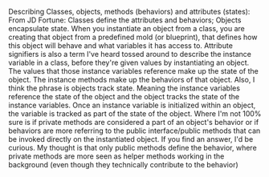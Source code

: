 Describing Classes, objects, methods (behaviors) and attributes (states):
From JD Fortune:
Classes define the attributes and behaviors; Objects encapsulate state. When you
instantiate an object from a class, you are creating that object from a
predefined mold (or blueprint), that defines how this object will behave and
what variables it has access to. Attribute signifiers is also a term I've heard
tossed around to describe the instance variable in a class, before they're given
values by instantiating an object.
The values that those instance variables reference make up the state of the
object. The instance methods make up the behaviors of that object. Also, I think
the phrase is objects track state. Meaning the instance variables reference the
state of the object and the object tracks the state of the instance variables.
Once an instance variable is initialized within an object, the variable is
tracked as part of the state of the object.
Where I'm not 100% sure is if private methods are considered a part of an
object's behavior or if behaviors are more referring to the public
interface/public methods that can be invoked directly on the instantiated
object. If you find an answer, I'd be curious. My thought is that only public
methods define the behavior, where private methods are more seen as helper
methods working in the background (even though they technically contribute to
the behavior)